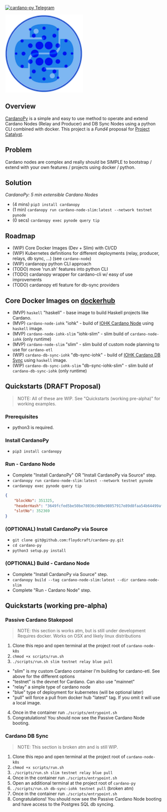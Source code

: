 [![cardano-py Telegram](https://img.shields.io/badge/telegram-join%20chat-blue.svg)](http://bit.ly/cardano-py-telegram)

<img src="images/CardanoPyBlueSmall.png" alt="CardanoPy" width="250" height="250">

## Overview
[CardanoPy](https://github.com/floydcraft/cardano-py) is a simple and easy to use method to operate and extend Cardano Nodes (Relay and Producer) and DB Sync Nodes using a python CLI combined with docker. This project is a *Fund4* proposal for [Project Catalyst](https://cardano.ideascale.com/a/dtd/CardanoPy-5-min-extensible-node/341045-48088).

## Problem
Cardano nodes are complex and really should be SIMPLE to bootstrap / extend with your own features / projects using docker / python.

## Solution
*CardanoPy: 5 min extensible Cardano Nodes*
- (4 mins) `pip3 install cardanopy`
- (1 min) `cardanopy run cardano-node-slim:latest --network testnet pynode`
- (0 secs) `cardanopy exec pynode query tip`

## Roadmap
- (WIP) Core Docker Images (Dev + Slim) with CI/CD
- (WIP) Kubernetes definitions for different deployments (relay, producer, relays, db sync, ...) (see `cardano-node`)
- (WIP) cardanopy python CLI approach
- (TODO) move 'run.sh' features into python CLI
- (TODO) cardanopy wrapper for cardano-cli w/ easy of use improvements
- (TODO) cardanopy etl feature for db-sync providers

## Core Docker Images on [dockerhub](https://hub.docker.com/u/floydcraft)
- (MVP) `haskell` "haskell" - base image to build Haskell projects like Cardano.
- (MVP) `cardano-node-iohk` "iohk" - build of [IOHK Cardano Node](https://github.com/input-output-hk/cardano-node) using `haskell` image.
- (MVP) `cardano-node-iohk-slim` "iohk-slim" - slim build of `cardano-node-iohk` (only runtime)
- (MVP) `cardano-node-slim` "slim" - slim build of custom node planning to use for `cardano-etl`
- (WIP) `cardano-db-sync-iohk` "db-sync-iohk" - build of [IOHK Cardano DB Sync](https://github.com/input-output-hk/cardano-db-sync) using `haskell` image.
- (WIP) `cardano-db-sync-iohk-slim` "db-sync-iohk-slim" - slim build of `cardano-db-sync-iohk` (only runtime)


## Quickstarts (DRAFT Proposal)
> NOTE: All of these are WIP. See "Quickstarts (working pre-alpha)" for working examples.

### Prerequisites
- python3 is required.

### Install CardanoPy
- `pip3 install cardanopy`

### Run - Cardano Node
- Complete "Install CardanoPy" OR "Install CardanoPy via Source" step.
- `cardanopy run cardano-node-slim:latest --network testnet pynode`
- `cardanopy exec pynode query tip`
```json
{
    "blockNo": 351325,
    "headerHash": "3649fcfed5be50be78036c900e98057917e89d8faa54b64499af0779e4232040",
    "slotNo": 352369
}
```

### (OPTIONAL) Install CardanoPy via Source
- `git clone git@github.com:floydcraft/cardano-py.git`
- `cd cardano-py`
- `python3 setup.py install`

### (OPTIONAL) Build - Cardano Node
- Complete "Install CardanoPy via Source" step.
- `cardanopy build --tag cardano-node-slim:latest --dir cardano-node-slim`
- Complete "Run - Cardano Node" step.


## Quickstarts (working pre-alpha)

### Passive Cardano Stakepool
> NOTE: this section is works atm, but is still under development
> Requires docker. Works on OSX and likely linux distributions

1. Clone this repo and open terminal at the project root of `cardano-node-k8s`
2. `chmod +x scripts/run.sh`
3. `./scripts/run.sh slim testnet relay blue pull`
- "slim" is my custom Cardano container I'm building for cardano-etl. See above for the different options
- "testnet" is the devnet for Cardano. Can also use "mainnet"
- "relay" a simple type of cardano node
- "blue" type of deployment for kubernetes (will be optional later)
- "pull" will force a pull from docker hub "latest" tag. If you omit it will use a local image.

4. Once in the container run `./scripts/entrypoint.sh`
5. Congratulations! You should now see the Passive Cardano Node booting.

### Cardano DB Sync
> NOTE: This section is broken atm and is still WIP.

1. Clone this repo and open terminal at the project root of `cardano-node-k8s`
2. `chmod +x scripts/run.sh`
3. `./scripts/run.sh slim testnet relay blue pull`
4. Once in the container run `./scripts/entrypoint.sh`   
5. Open an additional terminal at the project root of `cardano-py`
6. `./scripts/run.sh db-sync-iohk testnet pull` (broken atm)
7. Once in the container run `./scripts/entrypoint.sh`
8. Congratulations! You should now see the Passive Cardano Node booting and have access to the Postgres SQL db syncing.
